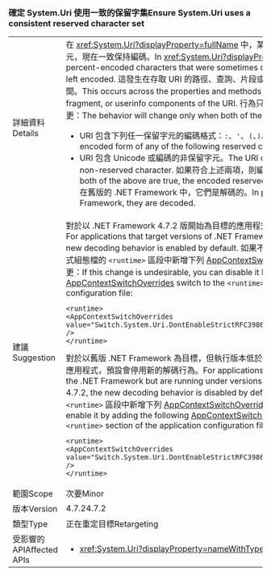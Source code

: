 ### <a name="ensure-systemuri-uses-a-consistent-reserved-character-set"></a><span data-ttu-id="06b56-101">確定 System.Uri 使用一致的保留字集</span><span class="sxs-lookup"><span data-stu-id="06b56-101">Ensure System.Uri uses a consistent reserved character set</span></span>

|   |   |
|---|---|
|<span data-ttu-id="06b56-102">詳細資料</span><span class="sxs-lookup"><span data-stu-id="06b56-102">Details</span></span>|<span data-ttu-id="06b56-103">在 <xref:System.Uri?displayProperty=fullName> 中，某些有時已解碼的百分比編碼字元，現在一致保持編碼。</span><span class="sxs-lookup"><span data-stu-id="06b56-103">In <xref:System.Uri?displayProperty=fullName>, certain percent-encoded characters that were sometimes decoded are now consistently left encoded.</span></span> <span data-ttu-id="06b56-104">這發生在存取 URI 的路徑、查詢、片段或使用者資訊元件的屬性和方法之間。</span><span class="sxs-lookup"><span data-stu-id="06b56-104">This occurs across the properties and methods that access the path, query, fragment, or userinfo components of the URI.</span></span> <span data-ttu-id="06b56-105">行為只有在下列兩項都符合時才會變更：</span><span class="sxs-lookup"><span data-stu-id="06b56-105">The behavior will change only when both of the following are true:</span></span><ul><li><span data-ttu-id="06b56-106">URI 包含下列任一保留字元的編碼格式：<code>:</code>、<code>'</code>、<code>(</code>、<code>)</code>、<code>!</code> 或 <code>\*</code>。</span><span class="sxs-lookup"><span data-stu-id="06b56-106">The URI contains the encoded form of any of the following reserved characters: <code>:</code>, <code>'</code>, <code>(</code>, <code>)</code>, <code>!</code> or <code>\*</code>.</span></span></li><li><span data-ttu-id="06b56-107">URI 包含 Unicode 或編碼的非保留字元。</span><span class="sxs-lookup"><span data-stu-id="06b56-107">The URI contains a Unicode or encoded non-reserved character.</span></span> <span data-ttu-id="06b56-108">如果符合上述兩項，則編碼的保留字元會保持編碼。</span><span class="sxs-lookup"><span data-stu-id="06b56-108">If both of the above are true, the encoded reserved characters are left encoded.</span></span> <span data-ttu-id="06b56-109">在舊版的 .NET Framework 中，它們是解碼的。</span><span class="sxs-lookup"><span data-stu-id="06b56-109">In previous versions of the .NET Framework, they are decoded.</span></span></li></ul>|
|<span data-ttu-id="06b56-110">建議</span><span class="sxs-lookup"><span data-stu-id="06b56-110">Suggestion</span></span>|<span data-ttu-id="06b56-111">對於以 .NET Framework 4.7.2 版開始為目標的應用程式，預設會啟用新的解碼行為。</span><span class="sxs-lookup"><span data-stu-id="06b56-111">For applications that target versions of .NET Framework starting with 4.7.2, the new decoding behavior is enabled by default.</span></span> <span data-ttu-id="06b56-112">如果不需要這項變更，您可以在應用程式組態檔的 <code>&lt;runtime&gt;</code> 區段中新增下列 [AppContextSwitchOverrides](~/docs/framework/configure-apps/file-schema/runtime/appcontextswitchoverrides-element.md) 參數來停用此變更：</span><span class="sxs-lookup"><span data-stu-id="06b56-112">If this change is undesirable, you can disable it by adding the following [AppContextSwitchOverrides](~/docs/framework/configure-apps/file-schema/runtime/appcontextswitchoverrides-element.md) switch to the <code>&lt;runtime&gt;</code> section of the application configuration file:</span></span><pre><code class="lang-xml">&lt;runtime&gt;&#13;&#10;&lt;AppContextSwitchOverrides value=&quot;Switch.System.Uri.DontEnableStrictRFC3986ReservedCharacterSets=true&quot; /&gt;&#13;&#10;&lt;/runtime&gt;&#13;&#10;</code></pre><span data-ttu-id="06b56-113">對於以舊版 .NET Framework 為目標，但執行版本低於 .NET Framework 4.7.2 (含) 的應用程式，預設會停用新的解碼行為。</span><span class="sxs-lookup"><span data-stu-id="06b56-113">For applications that target earlier versions of the .NET Framework but are running under versions starting with .NET Framework 4.7.2, the new decoding behavior is disabled by default.</span></span> <span data-ttu-id="06b56-114">您可以在應用程式組態檔的 <code>&lt;runtime&gt;</code> 區段中新增下列 [AppContextSwitchOverrides](~/docs/framework/configure-apps/file-schema/runtime/appcontextswitchoverrides-element.md) 參數停用它：</span><span class="sxs-lookup"><span data-stu-id="06b56-114">You can enable it by adding the following [AppContextSwitchOverrides](~/docs/framework/configure-apps/file-schema/runtime/appcontextswitchoverrides-element.md) switch to the <code>&lt;runtime&gt;</code> section of the application configuration file::</span></span><pre><code class="lang-xml">&lt;runtime&gt;&#13;&#10;&lt;AppContextSwitchOverrides value=&quot;Switch.System.Uri.DontEnableStrictRFC3986ReservedCharacterSets=false&quot; /&gt;&#13;&#10;&lt;/runtime&gt;&#13;&#10;</code></pre>|
|<span data-ttu-id="06b56-115">範圍</span><span class="sxs-lookup"><span data-stu-id="06b56-115">Scope</span></span>|<span data-ttu-id="06b56-116">次要</span><span class="sxs-lookup"><span data-stu-id="06b56-116">Minor</span></span>|
|<span data-ttu-id="06b56-117">版本</span><span class="sxs-lookup"><span data-stu-id="06b56-117">Version</span></span>|<span data-ttu-id="06b56-118">4.7.2</span><span class="sxs-lookup"><span data-stu-id="06b56-118">4.7.2</span></span>|
|<span data-ttu-id="06b56-119">類型</span><span class="sxs-lookup"><span data-stu-id="06b56-119">Type</span></span>|<span data-ttu-id="06b56-120">正在重定目標</span><span class="sxs-lookup"><span data-stu-id="06b56-120">Retargeting</span></span>|
|<span data-ttu-id="06b56-121">受影響的 API</span><span class="sxs-lookup"><span data-stu-id="06b56-121">Affected APIs</span></span>|<ul><li><xref:System.Uri?displayProperty=nameWithType></li></ul>|

